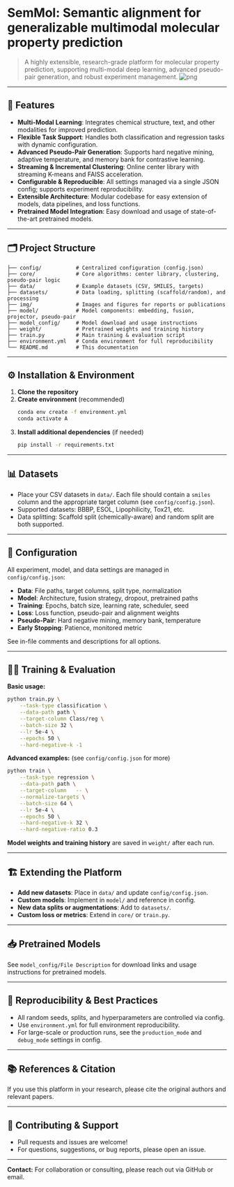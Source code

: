 
# SemMol: Semantic alignment for generalizable multimodal molecular property prediction

>A highly extensible, research-grade platform for molecular property prediction, supporting multi-modal deep learning, advanced pseudo-pair generation, and robust experiment management.
![png](https://github.com/user-attachments/assets/f99de7e9-aefd-4a34-8d74-7c9e0d5e0806)

---

## 🚀 Features

- **Multi-Modal Learning**: Integrates chemical structure, text, and other modalities for improved prediction.
- **Flexible Task Support**: Handles both classification and regression tasks with dynamic configuration.
- **Advanced Pseudo-Pair Generation**: Supports hard negative mining, adaptive temperature, and memory bank for contrastive learning.
- **Streaming & Incremental Clustering**: Online center library with streaming K-means and FAISS acceleration.
- **Configurable & Reproducible**: All settings managed via a single JSON config; supports experiment reproducibility.
- **Extensible Architecture**: Modular codebase for easy extension of models, data pipelines, and loss functions.
- **Pretrained Model Integration**: Easy download and usage of state-of-the-art pretrained models.

---

## 🗂️ Project Structure

```
├── config/           # Centralized configuration (config.json)
├── core/             # Core algorithms: center library, clustering, pseudo-pair logic
├── data/             # Example datasets (CSV, SMILES, targets)
├── datasets/         # Data loading, splitting (scaffold/random), and processing
├── img/              # Images and figures for reports or publications
├── model/            # Model components: embedding, fusion, projector, pseudo-pair
├── model_config/     # Model download and usage instructions
├── weight/           # Pretrained weights and training history
├── train.py          # Main training & evaluation script
├── environment.yml   # Conda environment for full reproducibility
└── README.md         # This documentation
```

---

## ⚙️ Installation & Environment

1. **Clone the repository**
2. **Create environment** (recommended)
   ```bash
   conda env create -f environment.yml
   conda activate A
   ```
3. **Install additional dependencies** (if needed)
   ```bash
   pip install -r requirements.txt
   ```

---

## 📊 Datasets

- Place your CSV datasets in `data/`. Each file should contain a `smiles` column and the appropriate target column (see `config/config.json`).
- Supported datasets: BBBP, ESOL, Lipophilicity, Tox21, etc.
- Data splitting: Scaffold split (chemically-aware) and random split are both supported.

---

## 🧩 Configuration

All experiment, model, and data settings are managed in `config/config.json`:

- **Data**: File paths, target columns, split type, normalization
- **Model**: Architecture, fusion strategy, dropout, pretrained paths
- **Training**: Epochs, batch size, learning rate, scheduler, seed
- **Loss**: Loss function, pseudo-pair and alignment weights
- **Pseudo-Pair**: Hard negative mining, memory bank, temperature
- **Early Stopping**: Patience, monitored metric

See in-file comments and descriptions for all options.

---

## 🏃‍♂️ Training & Evaluation

**Basic usage:**
```bash
python train.py \
    --task-type classification \
    --data-path path \
    --target-column Class/reg \
    --batch-size 32 \
    --lr 5e-4 \
    --epochs 50 \
    --hard-negative-k -1
```

**Advanced examples:** (see `config/config.json` for more)
```bash
python train \
    --task-type regression \
    --data-path path \
    --target-column   -- \
    --normalize-targets \
    --batch-size 64 \
    --lr 5e-4 \
    --epochs 50 \
    --hard-negative-k 32 \
    --hard-negative-ratio 0.3
```

**Model weights and training history** are saved in `weight/` after each run.

---

## 🏗️ Extending the Platform

- **Add new datasets**: Place in `data/` and update `config/config.json`.
- **Custom models**: Implement in `model/` and reference in config.
- **New data splits or augmentations**: Add to `datasets/`.
- **Custom loss or metrics**: Extend in `core/` or `train.py`.

---

## 📥 Pretrained Models

See `model_config/File Description` for download links and usage instructions for pretrained models.

---

## 🧪 Reproducibility & Best Practices

- All random seeds, splits, and hyperparameters are controlled via config.
- Use `environment.yml` for full environment reproducibility.
- For large-scale or production runs, see the `production_mode` and `debug_mode` settings in config.

---

## 📚 References & Citation

If you use this platform in your research, please cite the original authors and relevant papers.

---

## 🤝 Contributing & Support

- Pull requests and issues are welcome!
- For questions, suggestions, or bug reports, please open an issue.

---

**Contact:** For collaboration or consulting, please reach out via GitHub or email.



